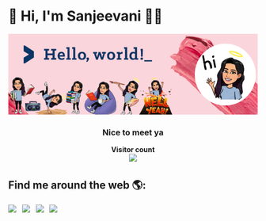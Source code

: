 # 🔎 Hi, I'm Sanjeevani 👩‍💻

<img src="https://raw.githubusercontent.com/Sanjeevani15/Sanjeevani15/master/banner_final.png" alt="welcome">

<h3 align="center">Nice to meet ya</h3>
<p align="center"><b>Visitor count</b></br>
  <img src="https://profile-counter.glitch.me/Sanjeevani15/count.svg" /></p>
</p>


## Find me around the web 🌎: 
<!-- <a href="https://github.com/Sanjeevani15"><img align="left" width="150" height="150"  src="https://raw.githubusercontent.com/Sanjeevani15/Sanjeevani15/master/searcg.png"></a> -->
  




[<img align="center" height="40" src="https://img.icons8.com/color/144/000000/linkedin.png"/>](https://www.linkedin.com/in/sanjeevani-bhandari/)&nbsp;&nbsp;
[<img align="center" height="40" src="https://img.icons8.com/color/144/000000/gmail.png"/>](sanjeevanibhandari3@gmail.com)&nbsp;&nbsp;
[<img align="center" height="40" src="https://img.icons8.com/fluent/144/000000/twitter.png"/>](https://twitter.com/pennydumb_adore)&nbsp;&nbsp;
[<img align="center" height="40" src="https://img.icons8.com/fluent/144/000000/instagram-new.png"/>](https://www.instagram.com/sanjeevani_bhandari/)&nbsp;&nbsp;
<!-- [<img align="center" height="40" src="https://img.icons8.com/fluent/144/000000/quora.png"/>](https://www.quora.com/profile/Sanjeevani-20)&nbsp;&nbsp; -->
<!-- ![Visitor Count](https://profile-counter.glitch.me/{YOUR USER}/count.svg) -->








<!--
**Sanjeevani15/Sanjeevani15** is a ✨ _special_ ✨ repository because its `README.md` (this file) appears on your GitHub profile.

Here are some ideas to get you started:

- 🔭 I’m currently working on ...
- 🌱 I’m currently learning ...
- 👯 I’m looking to collaborate on ...
- 🤔 I’m looking for help with ...
- 💬 Ask me about ...
- 📫 How to reach me: ...
- 😄 Pronouns: ...
- ⚡ Fun fact: ...
-->
